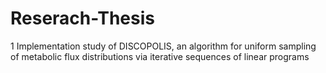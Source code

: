 # Reserach-Thesis
1 Implementation study of DISCOPOLIS, an algorithm for uniform sampling of metabolic flux distributions via iterative sequences of linear programs

